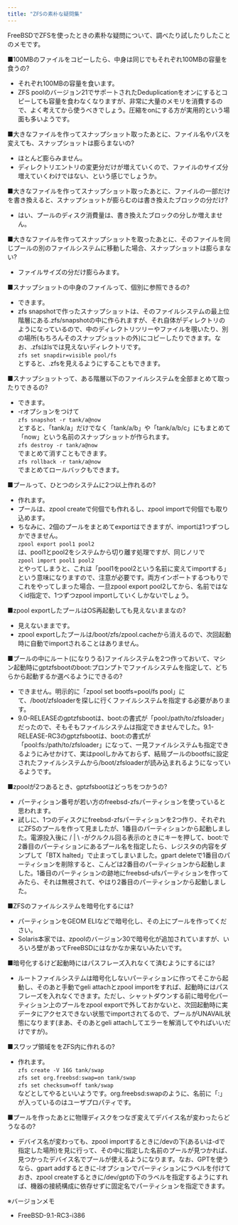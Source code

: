 ```yaml
---
title: "ZFSの素朴な疑問集"
---
```


FreeBSDでZFSを使ったときの素朴な疑問について、調べたり試したりしたことのメモです。

■100MBのファイルをコピーしたら、中身は同じでもそれぞれ100MBの容量を食うの?

- それぞれ100MBの容量を食います。
- ZFS poolのバージョン21でサポートされたDeduplicationをオンにするとコピーしても容量を食わなくなりますが、非常に大量のメモリを消費するので、よく考えてから使うべきでしょう。圧縮をonにする方が実用的という場面も多いようです。

■大きなファイルを作ってスナップショット取ったあとに、ファイル名やパスを変えても、スナップショットは膨らまないの?

- ほとんど膨らみません。
- ディレクトリエントリの変更分だけが増えていくので、ファイルのサイズ分増えていくわけではない、という感じでしょうか。

■大きなファイルを作ってスナップショット取ったあとに、ファイルの一部だけを書き換えると、スナップショットが膨らむのは書き換えたブロックの分だけ?

- はい、プールのディスク消費量は、書き換えたブロックの分しか増えません。

■大きなファイルを作ってスナップショットを取ったあとに、そのファイルを同じプールの別のファイルシステムに移動した場合、スナップショットは膨らまない?

- ファイルサイズの分だけ膨らみます。

■スナップショットの中身のファイルって、個別に参照できるの?

- できます。
- zfs snapshotで作ったスナップショットは、そのファイルシステムの最上位階層にある.zfs/snapshotの中に作られますが、それ自体がディレクトリのようになっているので、中のディレクトリツリーやファイルを覗いたり、別の場所(もちろんそのスナップショットの外)にコピーしたりできます。なお、.zfsはlsでは見えないディレクトリです。  
  `zfs set snapdir=visible pool/fs`  
  とすると、.zfsを見えるようにすることもできます。

■スナップショットって、ある階層以下のファイルシステムを全部まとめて取ったりできるの?

- できます。
- -rオプションをつけて  
  `zfs snapshot -r tank/a@now`  
  とすると、「tank/a」だけでなく「tank/a/b」や「tank/a/b/c」にもまとめて「now」という名前のスナップショットが作られます。  
  `zfs destroy -r tank/a@now`  
  でまとめて消すこともできます。  
  `zfs rollback -r tank/a@now`  
  でまとめてロールバックもできます。

■プールって、ひとつのシステムに2つ以上作れるの?

- 作れます。
- プールは、zpool createで何個でも作れるし、zpool importで何個でも取り込めます。
- ちなみに、2個のプールをまとめてexportはできますが、importは1つずつしかできません。  
  `zpool export pool1 pool2`  
  は、pool1とpool2をシステムから切り離す処理ですが、同じノリで  
  `zpool import pool1 pool2`  
  とやってしまうと、これは「pool1をpool2という名前に変えてimportする」という意味になりますので、注意が必要です。両方インポートするつもりでこれをやってしまった場合、一旦zpool export pool2してから、名前ではなくid指定で、1つずつzpool importしていくしかないでしょう。

■zpool exportしたプールはOS再起動しても見えないままなの?

- 見えないままです。
- zpool exportしたプールは/boot/zfs/zpool.cacheから消えるので、次回起動時に自動でimportされることはありません。

■プールの中にルート(になりうる)ファイルシステムを2つ作っておいて、マシン起動時にgptzfsbootのboot:プロンプトでファイルシステムを指定して、どちらから起動するか選べるようにできるの?

- できません。明示的に「zpool set bootfs=pool/fs pool」にて、/boot/zfsloaderを探しに行くファイルシステムを指定する必要があります。
- 9.0-RELEASEのgptzfsbootは、boot:の書式が「pool:/path/to/zfsloader」だったので、そもそもファイルシステムは指定できませんでした。9.1-RELEASE-RC3のgptzfsbootは、boot:の書式が「pool:fs:/path/to/zfsloader」になって、一見ファイルシステムも指定できるようにみせかけて、実はpoolしかみておらず、結局プールのbootfsに設定されたファイルシステムから/boot/zfsloaderが読み込まれるようになっているようです。

■zpoolが2つあるとき、gptzfsbootはどっちをつかうの?

- パーティション番号が若い方のfreebsd-zfsパーティションを使っていると思われます。
- 試しに、1つのディスクにfreebsd-zfsパーティションを2つ作り、それぞれにZFSのプールを作って見ましたが、1番目のパーティションから起動しました。電源投入後に / \| \ -がクルクル回る表示のときにキーを押して、boot:で2番目のパーティションにあるプール名を指定したら、レジスタの内容をダンプして「BTX halted」で止まってしまいました。gpart deleteで1番目のパーティションを削除すると、こんどは2番目のパーティションから起動しました。1番目のパーティションの跡地にfreebsd-ufsパーティションを作ってみたら、それは無視されて、やはり2番目のパーティションから起動しました。

■ZFSのファイルシステムを暗号化するには?

- パーティションをGEOM ELIなどで暗号化し、その上にプールを作ってください。
- Solaris本家では、zpoolのバージョン30で暗号化が追加されていますが、いろいろ壁があってFreeBSDにはなかなか来ないみたいです。

■暗号化するけど起動時にはパスフレーズ入れなくて済むようにするには?

- ルートファイルシステムは暗号化しないパーティションに作ってそこから起動し、そのあと手動でgeli attachとzpool importをすれば、起動時にはパスフレーズを入れなくできます。ただし、シャットダウンする前に暗号化パーティション上のプールをzpool exportで外しておかないと、次回起動時に実データにアクセスできない状態でimportされてるので、プールがUNAVAIL状態になります(まあ、そのあとgeli attachしてエラーを解消してやればいいだけですが)。

■スワップ領域ををZFS内に作れるの?

- 作れます。  
  `zfs create -V 16G tank/swap`  
  `zfs set org.freebsd:swap=on tank/swap`  
  `zfs set checksum=off tank/swap`  
  などとしてやるといいようです。org.freebsd:swapのように、名前に「:」が入っているのはユーザプロパティです。

■プールを作ったあとに物理ディスクをつなぎ変えてデバイス名が変わったらどうなるの?

- デバイス名が変わっても、zpool importするときに/devの下(あるいは-dで指定した場所)を見に行って、その中に指定した名前のプールが見つかれば、見つかったデバイス名でプールが使えるようになります。なお、GPTを使うなら、gpart addするときに-lオプションでパーティションにラベルを付けておき、zpool createするときに/dev/gptの下のラベルを指定するようにすれば、機器の接続構成に依存せずに固定名でパーティションを指定できます。

※バージョンメモ

- FreeBSD-9.1-RC3-i386
